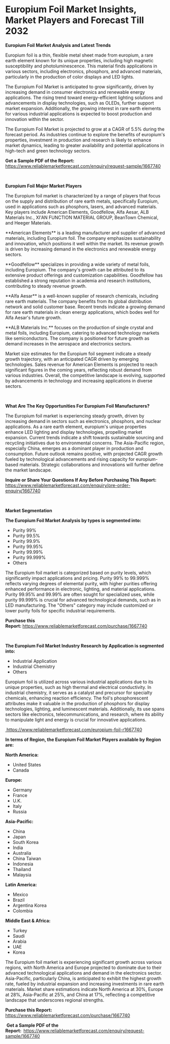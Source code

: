 <p><h1>Europium Foil Market Insights, Market Players and Forecast Till 2032</h1></p><p><strong>Europium Foil Market Analysis and Latest Trends</strong></p>
<p><p>Europium foil is a thin, flexible metal sheet made from europium, a rare earth element known for its unique properties, including high magnetic susceptibility and photoluminescence. This material finds applications in various sectors, including electronics, phosphors, and advanced materials, particularly in the production of color displays and LED lights.</p><p>The Europium Foil Market is anticipated to grow significantly, driven by increasing demand in consumer electronics and renewable energy applications. The rising trend toward energy-efficient lighting solutions and advancements in display technologies, such as OLEDs, further support market expansion. Additionally, the growing interest in rare earth elements for various industrial applications is expected to boost production and innovation within the sector.</p><p>The Europium Foil Market is projected to grow at a CAGR of 5.5% during the forecast period. As industries continue to explore the benefits of europium's properties, investment in production and research is likely to enhance market dynamics, leading to greater availability and potential applications in high-tech and green technology sectors.</p></p>
<p><strong>Get a Sample PDF of the Report:&nbsp;</strong> <a href="https://www.reliablemarketforecast.com/enquiry/request-sample/1667740?utm_campaign=2947&utm_medium=2&utm_source=Github&utm_content=ia&utm_term=18042025&utm_id=europium-foil">https://www.reliablemarketforecast.com/enquiry/request-sample/1667740</a></p>
<p>&nbsp;</p>
<p><strong>Europium Foil Major Market Players</strong></p>
<p><p>The Europium foil market is characterized by a range of players that focus on the supply and distribution of rare earth metals, specifically Europium, used in applications such as phosphors, lasers, and advanced materials. Key players include American Elements, Goodfellow, Alfa Aesar, ALB Materials Inc., XI'AN FUNCTION MATERIAL GROUP, BeanTown Chemical, and Heeger Materials.</p><p>**American Elements** is a leading manufacturer and supplier of advanced materials, including Europium foil. The company emphasizes sustainability and innovation, which positions it well within the market. Its revenue growth is driven by increasing demand in the electronics and renewable energy sectors.</p><p>**Goodfellow** specializes in providing a wide variety of metal foils, including Europium. The company's growth can be attributed to its extensive product offerings and customization capabilities. Goodfellow has established a strong reputation in academia and research institutions, contributing to steady revenue growth.</p><p>**Alfa Aesar** is a well-known supplier of research chemicals, including rare earth materials. The company benefits from its global distribution network and solid customer base. Recent trends indicate a growing demand for rare earth materials in clean energy applications, which bodes well for Alfa Aesar's future growth.</p><p>**ALB Materials Inc.** focuses on the production of single crystal and metal foils, including Europium, catering to advanced technology markets like semiconductors. The company is positioned for future growth as demand increases in the aerospace and electronics sectors.</p><p>Market size estimates for the Europium foil segment indicate a steady growth trajectory, with an anticipated CAGR driven by emerging technologies. Sales revenue for American Elements is projected to reach significant figures in the coming years, reflecting robust demand from various industries. Overall, the competitive landscape is evolving, supported by advancements in technology and increasing applications in diverse sectors.</p></p>
<p>&nbsp;</p>
<p><strong>What Are The Key Opportunities For Europium Foil Manufacturers?</strong></p>
<p><p>The Europium foil market is experiencing steady growth, driven by increasing demand in sectors such as electronics, phosphors, and nuclear applications. As a rare earth element, europium's unique properties enhance LED lighting and display technologies, propelling market expansion. Current trends indicate a shift towards sustainable sourcing and recycling initiatives due to environmental concerns. The Asia-Pacific region, especially China, emerges as a dominant player in production and consumption. Future outlook remains positive, with projected CAGR growth fueled by technological advancements and rising capacity for europium-based materials. Strategic collaborations and innovations will further define the market landscape.</p></p>
<p><strong>Inquire or Share Your Questions If Any Before Purchasing This Report:</strong> <a href="https://www.reliablemarketforecast.com/enquiry/pre-order-enquiry/1667740?utm_campaign=2947&utm_medium=2&utm_source=Github&utm_content=ia&utm_term=18042025&utm_id=europium-foil">https://www.reliablemarketforecast.com/enquiry/pre-order-enquiry/1667740</a></p>
<p>&nbsp;</p>
<p><strong>Market Segmentation</strong></p>
<p><strong>The Europium Foil Market Analysis by types is segmented into:</strong></p>
<p><ul><li>Purity 99%</li><li>Purity 99.5%</li><li>Purity 99.9%</li><li>Purity 99.95%</li><li>Purity 99.99%</li><li>Purity 99.999%</li><li>Others</li></ul></p>
<p><p>The Europium foil market is categorized based on purity levels, which significantly impact applications and pricing. Purity 99% to 99.999% reflects varying degrees of elemental purity, with higher purities offering enhanced performance in electronic, lighting, and material applications. Purity 99.95% and 99.99% are often sought for specialized uses, while purity 99.999% is crucial for advanced technological demands, such as in LED manufacturing. The "Others" category may include customized or lower purity foils for specific industrial requirements.</p></p>
<p><strong>Purchase this Report:&nbsp;</strong><a href="https://www.reliablemarketforecast.com/purchase/1667740?utm_campaign=2947&utm_medium=2&utm_source=Github&utm_content=ia&utm_term=18042025&utm_id=europium-foil">https://www.reliablemarketforecast.com/purchase/1667740</a></p>
<p>&nbsp;</p>
<p><strong>The Europium Foil Market Industry Research by Application is segmented into:</strong></p>
<p><ul><li>Industrial Application</li><li>Industrial Chemistry</li><li>Others</li></ul></p>
<p><p>Europium foil is utilized across various industrial applications due to its unique properties, such as high thermal and electrical conductivity. In industrial chemistry, it serves as a catalyst and precursor for specialty chemicals, enhancing reaction efficiency. The foil's phosphorescent attributes make it valuable in the production of phosphors for display technologies, lighting, and luminescent materials. Additionally, its use spans sectors like electronics, telecommunications, and research, where its ability to manipulate light and energy is crucial for innovative applications.</p></p>
<p><a href="https://www.reliablemarketforecast.com/europium-foil-r1667740?utm_campaign=2947&utm_medium=2&utm_source=Github&utm_content=ia&utm_term=18042025&utm_id=europium-foil">&nbsp;https://www.reliablemarketforecast.com/europium-foil-r1667740</a></p>
<p><strong>In terms of Region, the Europium Foil Market Players available by Region are:</strong></p>
<p>
    <p> <strong> North America: </strong>
        <ul>
            <li>United States</li>
            <li>Canada</li>
        </ul>
        </p> 
    <p> <strong> Europe: </strong>
        <ul>
            <li>Germany</li>
            <li>France</li>
            <li>U.K.</li>
            <li>Italy</li>
            <li>Russia</li>
        </ul>
        </p> 
    <p> <strong> Asia-Pacific: </strong>
        <ul>
            <li>China</li>
            <li>Japan</li>
            <li>South Korea</li>
            <li>India</li>
            <li>Australia</li>
            <li>China Taiwan</li>
            <li>Indonesia</li>
            <li>Thailand</li>
            <li>Malaysia</li>
        </ul>
        </p> 
    <p> <strong> Latin America: </strong>
        <ul>
            <li>Mexico</li>
            <li>Brazil</li>
            <li>Argentina Korea</li>
            <li>Colombia</li>
        </ul>
        </p> 
    <p> <strong> Middle East & Africa: </strong>
        <ul>
            <li>Turkey</li>
            <li>Saudi</li>
            <li>Arabia</li>
            <li>UAE</li>
            <li>Korea</li>
        </ul>
    </p>
    </p>
<p><p>The Europium foil market is experiencing significant growth across various regions, with North America and Europe projected to dominate due to their advanced technological applications and demand in the electronics sector. Asia-Pacific, particularly China, is anticipated to exhibit the highest growth rate, fueled by industrial expansion and increasing investments in rare earth materials. Market share estimations indicate North America at 30%, Europe at 28%, Asia-Pacific at 25%, and China at 17%, reflecting a competitive landscape that underscores regional strengths.</p></p>
<p><strong>Purchase this Report: </strong><a href="https://www.reliablemarketforecast.com/purchase/1667740?utm_campaign=2947&utm_medium=2&utm_source=Github&utm_content=ia&utm_term=18042025&utm_id=europium-foil">https://www.reliablemarketforecast.com/purchase/1667740</a></p>
<p>&nbsp;<strong>Get a Sample PDF of the Report:&nbsp;&nbsp;</strong><a href="https://www.reliablemarketforecast.com/enquiry/request-sample/1667740?utm_campaign=2947&utm_medium=2&utm_source=Github&utm_content=ia&utm_term=18042025&utm_id=europium-foil">https://www.reliablemarketforecast.com/enquiry/request-sample/1667740</a></p>
<p><strong></strong></p>
<p><p></p><p></p><p></p></p>